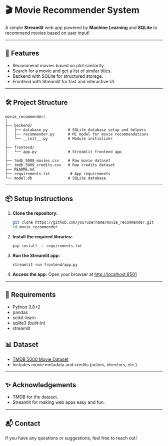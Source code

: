 # 🎬 Movie Recommender System

A simple **Streamlit** web app powered by **Machine Learning** and **SQLite** to recommend movies based on user input!

---

## 🚀 Features
- Recommend movies based on plot similarity.
- Search for a movie and get a list of similar titles.
- Backend with SQLite for structured storage.
- Frontend with Streamlit for fast and interactive UI.

---

## 🛠 Project Structure

```
movie_recommender/
│
├── backend/
│   ├── database.py         # SQLite database setup and helpers
│   ├── recommender.py      # ML model for movie recommendations
│   └── __init__.py         # Module initializer
│
├── frontend/
│   └── app.py              # Streamlit frontend app
│
├── tmdb_5000_movies.csv    # Raw movie dataset
├── tmdb_5000_credits.csv   # Raw credits dataset
├── README.md
├── requirements.txt         # App requirements
└── model.db                # SQLite database
```

---

## 📦 Setup Instructions

1. **Clone the repository:**
   ```bash
   git clone https://github.com/yourusername/movie_recommender.git
   cd movie_recommender
   ```

2. **Install the required libraries:**
   ```bash
   pip install -r requirements.txt
   ```

3. **Run the Streamlit app:**
   ```bash
   streamlit run frontend/app.py
   ```

4. **Access the app:**
   Open your browser at [http://localhost:8501](http://localhost:8501)

---

## 📄 Requirements
- Python 3.8+2
- pandas
- scikit-learn
- sqlite3 (built-in)
- streamlit

## 📊 Dataset
- [TMDB 5000 Movie Dataset](https://www.kaggle.com/datasets/tmdb/tmdb-movie-metadata)
- Includes movie metadata and credits (actors, directors, etc.)

---

## ✨ Acknowledgements
- TMDB for the dataset.
- Streamlit for making web apps easy and fun.

---

## 📬 Contact
If you have any questions or suggestions, feel free to reach out!

